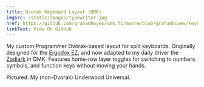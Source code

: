 ```yaml
---
title: Dvorak Keyboard Layout (QMK)
imgSrc: /static/images/typewriter.jpg
href: https://github.com/grahamhoyes/qmk_firmware/blob/grahamhoyes/keyboards/aleblazer/zodiark/keymaps/grahamhoyes/keymap.c
linkText: View On GitHub
---
```


My custom Programmer Dvorak-based layout for split keyboards. Originally designed for the [Ergodox EZ](https://configure.zsa.io/ergodox-ez/layouts/nlErD/latest/0), and now adapted to my daily driver the [Zodiark](https://www.splitlogic.xyz/) in QMK. Features home-row layer toggles for switching to numbers, symbols, and function keys without moving your hands.

Pictured: My (non-Dvorak) Underwood Universal.
